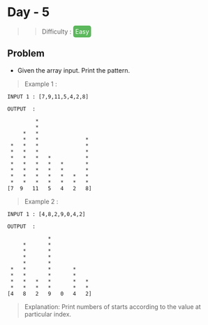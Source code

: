 # Day - 5
> > Difficulty : <span href="#" style="color:white;background-color:#5cb85c;padding:5px;border-radius:5px"> Easy </span>

## Problem

- Given the array input. Print the pattern.

> Example 1 :

```
INPUT 1 : [7,9,11,5,4,2,8]

OUTPUT  :

         *
         *
     *   *
     *   *               *
 *   *   *               *
 *   *   *               *
 *   *   *   *           *
 *   *   *   *   *       *
 *   *   *   *   *       *
 *   *   *   *   *   *   *
 *   *   *   *   *   *   *
[7  9   11   5   4   2   8]
```

> Example 2 :

```
INPUT 1 : [4,8,2,9,0,4,2]

OUTPUT  :

             *
     *       *
     *       *
     *       *
     *       *
 *   *       *       *
 *   *       *       *
 *   *   *   *       *   *
 *   *   *   *       *   *
[4   8   2   9   0   4   2]
```

> Explanation: Print numbers of starts according to the value at particular index.

